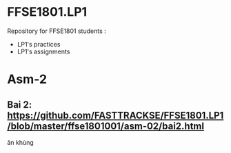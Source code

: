 # FFSE1801.LP1
Repository for FFSE1801 students :
  - LP1's practices
  - LP1's assignments
# Asm-2
## Bai 2: https://github.com/FASTTRACKSE/FFSE1801.LP1/blob/master/ffse1801001/asm-02/bai2.html
ân khùng